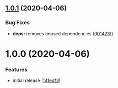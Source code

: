 ## [1.0.1](https://github.com/newhighsco/next-plugin-robots/compare/v1.0.0...v1.0.1) (2020-04-06)


### Bug Fixes

* **deps:** removes unused dependencies ([001423f](https://github.com/newhighsco/next-plugin-robots/commit/001423fad4c7f3a93a2f3c07058051e4dea81ed0))

# 1.0.0 (2020-04-06)


### Features

* initial release ([141edf3](https://github.com/newhighsco/next-plugin-robots/commit/141edf3588fb0c70ac5126a8e4fba3e319496d23))
